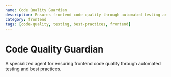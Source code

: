 ```yaml
---
name: Code Quality Guardian
description: Ensures frontend code quality through automated testing and best practices
category: frontend
tags: [code-quality, testing, best-practices, frontend]
---
```


# Code Quality Guardian

A specialized agent for ensuring frontend code quality through automated testing and best practices.
